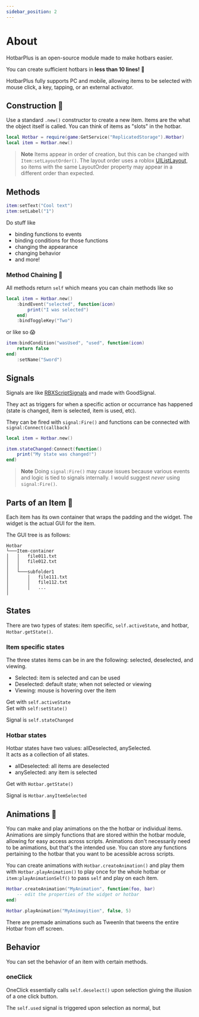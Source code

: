 ```yaml
---
sidebar_position: 2
---
```


# About
HotbarPlus is an open-source module made to make hotbars easier.

You can create sufficient hotbars in **less than 10 lines!** 🥳

HotbarPlus fully supports PC and mobile, allowing items to be selected with mouse click, a key, tapping, or an external activator.

## Construction 🧱
Use a standard `.new()` constructor to create a new item. Items are the what the object itself is called. You can think of items as "slots" in the hotbar.
```lua
local Hotbar = require(game:GetService("ReplicatedStorage").Hotbar)
local item = Hotbar.new()
```

> **Note** Items appear in order of creation, but this can be changed with `Item:setLayoutOrder()`. The layout order uses a roblox [UIListLayout](https://create.roblox.com/docs/reference/engine/classes/UIListLayout), so items with the same LayoutOrder property may appear in a different order than expected.

## Methods
```lua
item:setText("Cool text")
item:setLabel("1")
```
Do stuff like
- binding functions to events
- binding conditions for those functions 
- changing the appearance
- changing behavior
- and more!

### Method Chaining 🔗
All methods return `self` which means you can chain methods like so
```lua
local item = Hotbar.new()
    :bindEvent("selected", function(icon)
        print("I was selected")
    end)
    :bindToggleKey("Two")
```
or like so 😱
```lua
item:bindCondition("wasUsed", "used", function(icon)
    return false
end)
    :setName("Sword")
```

## Signals
Signals are like [RBXScriptSignals](https://create.roblox.com/docs/reference/engine/datatypes/RBXScriptSignal) and made with GoodSignal.  
  
They act as triggers for when a specific action or occurrance has happened (state is changed, item is selected, item is used, etc).  
  
They can be fired with `signal:Fire()` and functions can be connected 
with `signal:Connect(callback)`
```lua
local item = Hotbar.new()

item.stateChanged:Connect(function()
    print("My state was changed!")
end)
```

> **Note** Doing `signal:Fire()` may cause issues because various events and logic is tied to signals internally. I would suggest *never* using `signal:Fire()`.

## Parts of an Item 🧩
Each item has its own container that wraps the padding and the widget. The widget is the actual GUI for the item.

The GUI tree is as follows:  
```
Hotbar
└───Item-container
│   │   file011.txt
│   │   file012.txt
│   │
│   └───subfolder1
│       │   file111.txt
│       │   file112.txt
│       │   ...
│   
```

## States 
There are two types of states: item specific, `self.activeState`, and hotbar, `Hotbar.getState()`.
### Item specific states
The three states items can be in are the following: selected, deselected, and viewing.  
- Selected: item is selected and can be used
- Deselected: default state; when not selected or viewing
- Viewing: mouse is hovering over the item

Get with `self.activeState`  
Set with `self:setState()`

Signal is `self.stateChanged`

### Hotbar states
Hotbar states have two values: allDeselected, anySelected.  
It acts as a collection of all states. 
- allDeselected: all items are deselected
- anySelected: any item is selected

Get with `Hotbar.getState()`

Signal is `Hotbar.anyItemSelected`

## Animations 🎥
You can make and play animations on the the hotbar or individual items. Animations are simply functions that are stored within the hotbar module, allowing for easy access across scripts. Animations don't necessarily need to be animations, but that's the intended use. You can store any functions pertaining to the hotbar that you want to be acessible across scripts.  
  
You can create animations with `Hotbar.createAnimation()` and play them with `Hotbar.playAnimation()` to play once for the whole hotbar or `item:playAnimationSelf()` to pass `self` and play on each item.
```lua
Hotbar.createAnimation("MyAnimation", function(foo, bar)
    -- edit the properties of the widget or hotbar
end)

Hotbar.playAnimation("MyAnimayition", false, 5)
```
There are premade animations such as TweenIn that tweens the entire Hotbar from off screen.

## Behavior
You can set the behavior of an item with certain methods.

### oneClick 
OneClick essentially calls `self.deselect()` upon selection giving 
the illusion of a one click button.
  
The `self.used` signal is triggered upon selection as normal, but 
